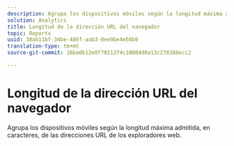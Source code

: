 ```yaml
---
description: Agrupa los dispositivos móviles según la longitud máxima admitida, en caracteres, de las direcciones URL de los exploradores web.
solution: Analytics
title: Longitud de la dirección URL del navegador
topic: Reports
uuid: 30ab11bf-34be-486f-aab3-0ee9be4e56b9
translation-type: tm+mt
source-git-commit: 16ba0b12e0f70112f4c10804d0a13c278388ecc2

---
```



# Longitud de la dirección URL del navegador

Agrupa los dispositivos móviles según la longitud máxima admitida, en caracteres, de las direcciones URL de los exploradores web.

